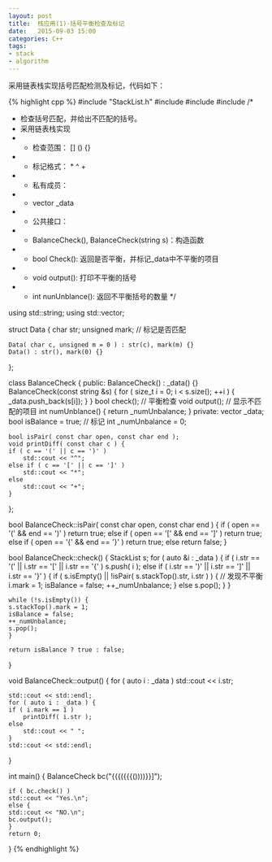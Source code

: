 ```yaml
---
layout: post
title:  栈应用(1)-括号平衡检查及标记
date:   2015-09-03 15:00
categories: C++
tags:
- stack
- algorithm
---
```


采用链表栈实现括号匹配检测及标记，代码如下：

{% highlight cpp %}
#include "StackList.h"
#include <string>
#include <iostream>
#include <vector>
/*
 * 检查括号匹配，并给出不匹配的括号。
 * 采用链表栈实现
 * - 检查范围： [] () {}
 * - 标记格式： *  ^  +
 * - 私有成员：
 *   - vector<Data> _data
 * - 公共接口：
 *   - BalanceCheck(), BalanceCheck(string s)：构造函数
 *   - bool Check(): 返回是否平衡，并标记_data中不平衡的项目
 *   - void output(): 打印不平衡的括号
 *   - int nunUnblance(): 返回不平衡括号的数量
 */

using std::string;
using std::vector;

struct Data {
    char str;
    unsigned mark; // 标记是否匹配

    Data( char c, unsigned m = 0 ) : str(c), mark(m) {}
    Data() : str(), mark(0) {}
};

class BalanceCheck {
public:
    BalanceCheck() : _data() {}
    BalanceCheck(const string &s) {
	for ( size_t i = 0; i < s.size(); ++i ) {
	    _data.push_back(s[i]);
	}
    }
    bool check();  // 平衡检查
    void output(); // 显示不匹配的项目
    int numUnblance() { return _numUnbalance; }
private:
    vector<Data> _data;
    bool isBalance = true; // 标记
    int _numUnbalance = 0;

    bool isPair( const char open, const char end );
    void printDiff( const char c ) {
	if ( c == '(' || c == ')' )
	    std::cout << "^";
	else if ( c == '[' || c == ']' )
	    std::cout << "*";
	else
	    std::cout << "+";
    }
};

bool BalanceCheck::isPair( const char open, const char end ) {
    if ( open == '(' && end == ')' )
	return true;
    else if ( open == '[' && end == ']' )
	return true;
    else if ( open == '{' && end == '}' )
	return true;
    else
	return false;
}

bool BalanceCheck::check() {
    StackList<Data> s;
    for ( auto &i : _data ) {
	if ( i.str == '(' || i.str == '[' || i.str == '{' )
	    s.push( i );
	else if ( i.str == ')' || i.str == ']' || i.str == '}' ) {
	    if ( s.isEmpty() || !isPair( s.stackTop().str, i.str ) ) {
		// 发现不平衡
		i.mark = 1;
		isBalance = false;
		++_numUnbalance;
	    }
	    else
		s.pop();
	}
    }
    
    while (!s.isEmpty()) {
	s.stackTop().mark = 1;
	isBalance = false;
	++_numUnbalance;
	s.pop();
    }

    return isBalance ? true : false;
}

void BalanceCheck::output() {
    for ( auto i : _data )
	std::cout << i.str;

    std::cout << std::endl;
    for ( auto i : _data ) {
	if ( i.mark == 1 )
	    printDiff( i.str );
	else
	    std::cout << " ";
    }
    std::cout << std::endl;
}


int main() {
    BalanceCheck bc("{{{({{{[]()())))}}]");
    
    if ( bc.check() )
	std::cout << "Yes.\n";
    else {
	std::cout << "NO.\n";
	bc.output();
    }
    return 0;
}
{% endhighlight %}


